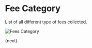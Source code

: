 # Fee Category

List of all different type of fees collected.

<img class="screenshot" alt="Fees Category" src="/docs/assets/img/schools/fees/fee-category.png">

{next}